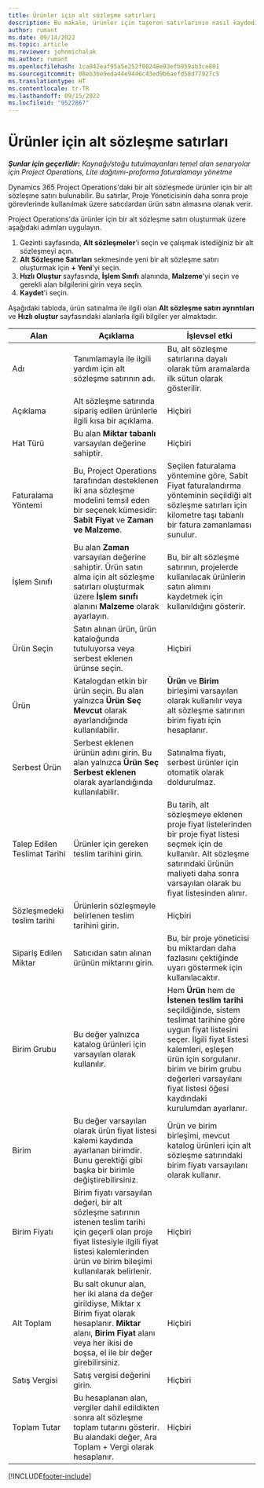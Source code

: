 ```yaml
---
title: Ürünler için alt sözleşme satırları
description: Bu makale, ürünler için taşeron satırlarının nasıl kaydedileceğini ve satıcılardan gelen ürün satın almalarını kaydetmek için farklı alanların nasıl kullanılacağını açıklar.
author: rumant
ms.date: 09/14/2022
ms.topic: article
ms.reviewer: johnmichalak
ms.author: rumant
ms.openlocfilehash: 1ca042eaf95a5e252f00248e83efb959ab3ce801
ms.sourcegitcommit: 08eb3be9eda44e9446c43ed9b6aefd58d77927c5
ms.translationtype: HT
ms.contentlocale: tr-TR
ms.lasthandoff: 09/15/2022
ms.locfileid: "9522867"
---
```

# <a name="subcontract-lines-for-products"></a>Ürünler için alt sözleşme satırları

_**Şunlar için geçerlidir:** Kaynağı/stoğu tutulmayanları temel alan senaryolar için Project Operations, Lite dağıtımı-proforma faturalamayı yönetme_

Dynamics 365 Project Operations'daki bir alt sözleşmede ürünler için bir alt sözleşme satırı bulunabilir. Bu satırlar, Proje Yöneticisinin daha sonra proje görevlerinde kullanılmak üzere satıcılardan ürün satın almasına olanak verir.

Project Operations'da ürünler için bir alt sözleşme satırı oluşturmak üzere aşağıdaki adımları uygulayın.

1. Gezinti sayfasında, **Alt sözleşmeler**'i seçin ve çalışmak istediğiniz bir alt sözleşmeyi açın. 
2. **Alt Sözleşme Satırları** sekmesinde yeni bir alt sözleşme satırı oluşturmak için **+ Yeni**'yi seçin.
3. **Hızlı Oluştur** sayfasında, **İşlem Sınıfı** alanında, **Malzeme**'yi seçin ve gerekli alan bilgilerini girin veya seçin. 
4. **Kaydet**'i seçin.

Aşağıdaki tabloda, ürün satınalma ile ilgili olan **Alt sözleşme satırı ayrıntıları** ve **Hızlı oluştur** sayfasındaki alanlarla ilgili bilgiler yer almaktadır.

| Alan | Açıklama | İşlevsel etki|
| ----- | ----------- | ----------- |
| Adı | Tanımlamayla ile ilgili yardım için alt sözleşme satırının adı. |Bu, alt sözleşme satırlarına dayalı olarak tüm aramalarda ilk sütun olarak gösterilir.
| Açıklama | Alt sözleşme satırında sipariş edilen ürünlerle ilgili kısa bir açıklama. | Hiçbiri |
| Hat Türü | Bu alan **Miktar tabanlı** varsayılan değerine sahiptir. |Hiçbiri |
| Faturalama Yöntemi | Bu, Project Operations tarafından desteklenen iki ana sözleşme modelini temsil eden bir seçenek kümesidir: **Sabit Fiyat** ve **Zaman ve Malzeme**. | Seçilen faturalama yöntemine göre, Sabit Fiyat faturalandırma yönteminin seçildiği alt sözleşme satırları için kilometre taşı tabanlı bir fatura zamanlaması sunulur. |
| İşlem Sınıfı |Bu alan **Zaman** varsayılan değerine sahiptir. Ürün satın alma için alt sözleşme satırları oluşturmak üzere **İşlem sınıfı** alanını **Malzeme** olarak ayarlayın.  | Bu, bir alt sözleşme satırının, projelerde kullanılacak ürünlerin satın alımını kaydetmek için kullanıldığını gösterir. |
| Ürün Seçin | Satın alınan ürün, ürün kataloğunda tutuluyorsa veya serbest eklenen ürünse seçin. |Hiçbiri |
| Ürün | Katalogdan etkin bir ürün seçin. Bu alan yalnızca **Ürün Seç** **Mevcut** olarak ayarlandığında kullanılabilir. |**Ürün** ve **Birim** birleşimi varsayılan olarak kullanılır veya alt sözleşme satırının birim fiyatı için hesaplanır.
| Serbest Ürün | Serbest eklenen ürünün adını girin. Bu alan yalnızca **Ürün Seç** **Serbest eklenen** olarak ayarlandığında kullanılabilir.  |Satınalma fiyatı, serbest ürünler için otomatik olarak doldurulmaz.|
| Talep Edilen Teslimat Tarihi | Ürünler için gereken teslim tarihini girin.| Bu tarih, alt sözleşmeye eklenen proje fiyat listelerinden bir proje fiyat listesi seçmek için de kullanılır. Alt sözleşme satırındaki ürünün maliyeti daha sonra varsayılan olarak bu fiyat listesinden alınır. |
| Sözleşmedeki teslim tarihi | Ürünlerin sözleşmeyle belirlenen teslim tarihini girin.  |Hiçbiri|
| Sipariş Edilen Miktar | Satıcıdan satın alınan ürünün miktarını girin.| Bu, bir proje yöneticisi bu miktardan daha fazlasını çektiğinde uyarı göstermek için kullanılacaktır.|
| Birim Grubu | Bu değer yalnızca katalog ürünleri için varsayılan olarak kullanılır. |Hem **Ürün** hem de **İstenen teslim tarihi** seçildiğinde, sistem teslimat tarihine göre uygun fiyat listesini seçer. İlgili fiyat listesi kalemleri, eşleşen ürün için sorgulanır. birim ve birim grubu değerleri varsayılanı fiyat listesi öğesi kaydındaki kurulumdan ayarlanır. |
| Birim | Bu değer varsayılan olarak ürün fiyat listesi kalemi kaydında ayarlanan birimdir. Bunu gerektiği gibi başka bir birimle değiştirebilirsiniz.| Ürün ve birim birleşimi, mevcut katalog ürünleri için alt sözleşme satırındaki birim fiyatı varsayılanı olarak kullanır. |
| Birim Fiyatı | Birim fiyatı varsayılan değeri, bir alt sözleşme satırının istenen teslim tarihi için geçerli olan proje fiyat listesiyle ilgili fiyat listesi kalemlerinden ürün ve birim bileşimi kullanılarak belirlenir.  |Hiçbiri |
| Alt Toplam | Bu salt okunur alan, her iki alana da değer girildiyse, Miktar x Birim fiyat olarak hesaplanır. **Miktar** alanı, **Birim Fiyat** alanı veya her ikisi de boşsa, el ile bir değer girebilirsiniz.  |Hiçbiri |
| Satış Vergisi | Satış vergisi değerini girin. |Hiçbiri |
| Toplam Tutar | Bu hesaplanan alan, vergiler dahil edildikten sonra alt sözleşme toplam tutarını gösterir. Bu alandaki değer, Ara Toplam + Vergi olarak hesaplanır. |Hiçbiri |


[!INCLUDE[footer-include](../../includes/footer-banner.md)]
